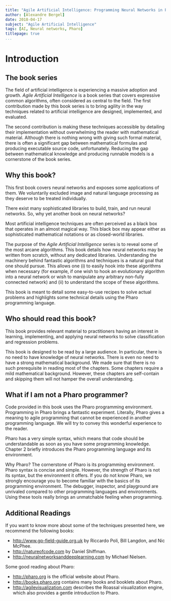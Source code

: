 ```yaml
---
title: "Agile Artificial Intelligence: Programming Neural Networks in Pharo"
author: [Alexandre Bergel]
date: 2018-04-17
subject: "Agile Artificial Intelligence"
tags: [AI, Neural networks, Pharo]
titlepage: true
...
```


# Introduction


## The book series

The field of artificial intelligence is experiencing a massive adoption and growth. _Agile Artificial Intelligence_ is a book series that covers expressive common algorithms, often considered as central to the field. The first contribution made by this book series is to bring agility in the way techniques related to artificial intelligence are designed, implemented, and evaluated. 

The second contribution is making these techniques accessible by detailing their implementation without overwhelming the reader with mathematical material. Although there is nothing wrong with giving such formal material, there is often a significant gap between mathematical formulas and producing executable source code, unfortunately. Reducing the gap between mathematical knowledge and producing runnable models is a cornerstone of the book series.


## Why this book?

This first book covers neural networks and exposes some applications of them. We voluntarily excluded image and natural language processing as they deserve to be treated individually.

There exist many sophisticated libraries to build, train, and run neural networks. So, why yet another book on neural networks?

Most artificial intelligence techniques are often perceived as a black box that operates in an almost magical way. This black box may appear either as sophisticated mathematical notations or as closed-world libraries.

The purpose of the _Agile Artificial Intelligence_ series is to reveal some of the most arcane algorithms. This book details how neural networks may be written from scratch, without any dedicated libraries. Understanding the machinery behind fantastic algorithms and techniques is a natural goal that one should pursue. This allows one (i) to easily hook into these algorithms when necessary (for example, if one wish to hook an evolutionary algorithm into a neural network or wish to manipulate any arbitrary non-fully connected network) and (ii) to understand the scope of these algorithms. 

This book is meant to detail some easy-to-use recipes to solve actual problems and highlights some technical details using the Pharo programming language. 

## Who should read this book?

This book provides relevant material to practitioners having an interest in learning, implementing, and applying neural networks to solve classification and regression problems. 

This book is designed to be read by a large audience. In particular, there is no need to have knowledge of neural networks. There is even no need to have a strong mathematical background. We made sure that there is no such prerequisite in reading most of the chapters.
Some chapters require a mild mathematical background. However, these chapters are self-contain and skipping them will not hamper the overall understanding.

## What if I am not a Pharo programmer?

Code provided in this book uses the Pharo programming environment. Programming in Pharo brings a fantastic experiment. Literally, Pharo gives a meaning to agile programming that cannot be experienced in another programming language. We will try to convey this wonderful experience to the reader.

Pharo has a very simple syntax, which means that code should be understandable as soon as you have some programming knowledge. Chapter 2 briefly introduces the Pharo programming language and its environment. 

Why Pharo? The cornerstone of Pharo is its programming environment. Pharo syntax is concise and simple. However, the strength of Pharo is not its syntax, but the environment it offers. If you do not know Pharo, we strongly encourage you to become familiar with the basics of its programming environment. The debugger, inspector, and playground are unrivaled compared to other programming languages and environments. Using these tools really brings an unmatchable feeling when programming.

## Additional Readings

If you want to know more about some of the techniques presented here, we recommend the following books:

- http://www.gp-field-guide.org.uk by Riccardo Poli, Bill Langdon, and Nic McPhee.
- http://natureofcode.com by Daniel Shiffman.
- http://neuralnetworksanddeeplearning.com by Michael Nielsen.

Some good reading about Pharo:

- http://pharo.org is the official website about Pharo.
- http://books.pharo.org contains many books and booklets about Pharo.
- http://agilevisualization.com describes the Roassal visualization engine, which also provides a gentle introduction to Pharo.

